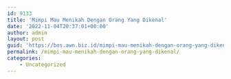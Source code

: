 ```yaml
---
id: 9133
title: 'Mimpi Mau Menikah Dengan Orang Yang Dikenal'
date: '2022-11-04T20:37:01+00:00'
author: admin
layout: post
guid: 'https://bos.awn.biz.id/mimpi-mau-menikah-dengan-orang-yang-dikenal/'
permalink: /mimpi-mau-menikah-dengan-orang-yang-dikenal/
categories:
    - Uncategorized
---
```


